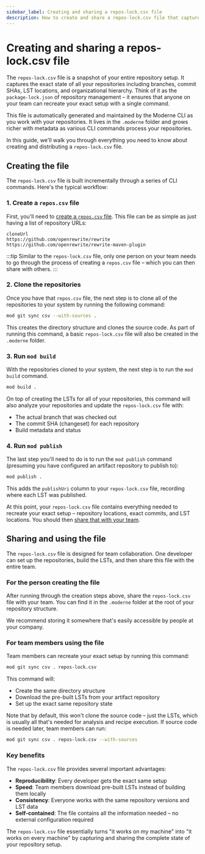 ```yaml
---
sidebar_label: Creating and sharing a repos-lock.csv file
description: How to create and share a repos-lock.csv file that captures the exact state of your repositories for reproducible setups.
---
```


# Creating and sharing a repos-lock.csv file

The `repos-lock.csv` file is a snapshot of your entire repository setup. It captures the exact state of all your repositories including branches, commit SHAs, LST locations, and organizational hierarchy. Think of it as the `package-lock.json` of repository management – it ensures that anyone on your team can recreate your exact setup with a single command.

This file is automatically generated and maintained by the Moderne CLI as you work with your repositories. It lives in the `.moderne` folder and grows richer with metadata as various CLI commands process your repositories.

In this guide, we'll walk you through everything you need to know about creating and distributing a `repos-lock.csv` file.

## Creating the file

The `repos-lock.csv` file is built incrementally through a series of CLI commands. Here's the typical workflow:

### 1. Create a `repos.csv` file

First, you'll need to [create a `repos.csv` file](../references/repos-csv.md). This file can be as simple as just having a list of repository URLs:

```csv
cloneUrl
https://github.com/openrewrite/rewrite
https://github.com/openrewrite/rewrite-maven-plugin
```

:::tip
Similar to the `repos-lock.csv` file, only one person on your team needs to go through the process of creating a `repos.csv` file – which you can then share with others.
:::

### 2. Clone the repositories

Once you have that `repos.csv` file, the next step is to clone all of the repositories to your system by running the following command:

```bash
mod git sync csv --with-sources .
```

This creates the directory structure and clones the source code. As part of running this command, a basic `repos-lock.csv` file will also be created in the `.moderne` folder.

### 3. Run `mod build`

With the repositories cloned to your system, the next step is to run the `mod build` command.

```bash
mod build .
```

On top of creating the LSTs for all of your repositories, this command will also analyze your repositories and update the `repos-lock.csv` file with:

* The actual branch that was checked out
* The commit SHA (changeset) for each repository
* Build metadata and status

### 4. Run `mod publish`

The last step you'll need to do is to run the `mod publish` command (presuming you have configured an artifact repository to publish to):

```bash
mod publish .
```

This adds the `publishUri` column to your `repos-lock.csv` file, recording where each LST was published.

At this point, your `repos-lock.csv` file contains everything needed to recreate your exact setup – repository locations, exact commits, and LST locations. You should then [share that with your team](#sharing-the-file).

## Sharing and using the file

The `repos-lock.csv` file is designed for team collaboration. One developer can set up the repositories, build the LSTs, and then share this file with the entire team.

### For the person creating the file

After running through the creation steps above, share the `repos-lock.csv` file with your team. You can find it in the `.moderne` folder at the root of your repository structure. 

We recommend storing it somewhere that's easily accessible by people at your company.

### For team members using the file

Team members can recreate your exact setup by running this command:

```bash
mod git sync csv . repos-lock.csv
```

This command will:

* Create the same directory structure
* Download the pre-built LSTs from your artifact repository
* Set up the exact same repository state

Note that by default, this won't clone the source code – just the LSTs, which is usually all that's needed for analysis and recipe execution. If source code is needed later, team members can run:

```bash
mod git sync csv . repos-lock.csv --with-sources
```

### Key benefits

The `repos-lock.csv` file provides several important advantages:

* **Reproducibility**: Every developer gets the exact same setup
* **Speed**: Team members download pre-built LSTs instead of building them locally
* **Consistency**: Everyone works with the same repository versions and LST data
* **Self-contained**: The file contains all the information needed – no external configuration required

The `repos-lock.csv` file essentially turns "it works on my machine" into "it works on every machine" by capturing and sharing the complete state of your repository setup.